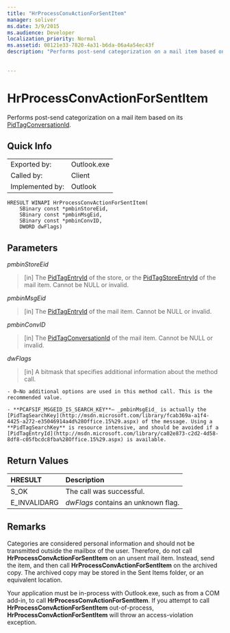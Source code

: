 ```yaml
---
title: "HrProcessConvActionForSentItem"
manager: soliver
ms.date: 3/9/2015
ms.audience: Developer
localization_priority: Normal
ms.assetid: 08121e33-7820-4a31-b6da-06a4a54ec43f
description: "Performs post-send categorization on a mail item based on its PidTagConversationId."
 
 
---
```


# HrProcessConvActionForSentItem

Performs post-send categorization on a mail item based on its [PidTagConversationId](http://msdn.microsoft.com/library/f8e4a5fa-cb73-4eca-b174-72e1fda821a6%28Office.15%29.aspx).
  
## Quick Info

|||
|:-----|:-----|
|Exported by:  <br/> |Outlook.exe  <br/> |
|Called by:  <br/> |Client  <br/> |
|Implemented by:  <br/> |Outlook  <br/> |
   
```
HRESULT WINAPI HrProcessConvActionForSentItem( 
    SBinary const *pmbinStoreEid, 
    SBinary const *pmbinMsgEid, 
    SBinary const *pmbinConvID, 
    DWORD dwFlags)
```

## Parameters

 _pmbinStoreEid_
  
> [in] The [PidTagEntryId](http://msdn.microsoft.com/library/ca02e873-c2d2-4d58-8df8-c05fbcdc8fba%28Office.15%29.aspx) of the store, or the [PidTagStoreEntryId](http://msdn.microsoft.com/library/0d705667-19f4-4eda-a068-e65ea8f00d9b%28Office.15%29.aspx) of the mail item. Cannot be NULL or invalid. 
    
 _pmbinMsgEid_
  
> [in] The [PidTagEntryId](http://msdn.microsoft.com/library/ca02e873-c2d2-4d58-8df8-c05fbcdc8fba%28Office.15%29.aspx) of the mail item. Cannot be NULL or invalid. 
    
 _pmbinConvID_
  
> [in] The [PidTagConversationId](http://msdn.microsoft.com/library/f8e4a5fa-cb73-4eca-b174-72e1fda821a6%28Office.15%29.aspx) of the mail item. Cannot be NULL or invalid. 
    
 _dwFlags_
  
> [in] A bitmask that specifies additional information about the method call.
    
    - 0—No additional options are used in this method call. This is the recommended value. 
    
    - **PCAFSIF_MSGEID_IS_SEARCH_KEY**— _pmbinMsgEid_ is actually the [PidTagSearchKey](http://msdn.microsoft.com/library/fcab369a-a1f4-4425-a272-e35046914a4d%28Office.15%29.aspx) of the message. Using a **PidTagSearchKey** is resource intensive, and should be avoided if a [PidTagEntryId](http://msdn.microsoft.com/library/ca02e873-c2d2-4d58-8df8-c05fbcdc8fba%28Office.15%29.aspx) is available. 
    
## Return Values

|**HRESULT**|**Description**|
|:-----|:-----|
|S_OK  <br/> |The call was successful.  <br/> |
|E_INVALIDARG  <br/> | _dwFlags_ contains an unknown flag.  <br/> |
   
## Remarks

Categories are considered personal information and should not be transmitted outside the mailbox of the user. Therefore, do not call **HrProcessConvActionForSentItem** on an unsent mail item. Instead, send the item, and then call **HrProcessConvActionForSentItem** on the archived copy. The archived copy may be stored in the Sent Items folder, or an equivalent location. 
  
Your application must be in-process with Outlook.exe, such as from a COM add-in, to call **HrProcessConvActionForSentItem**. If you attempt to call **HrProcessConvActionForSentItem** out-of-process, **HrProcessConvActionForSentItem** will throw an access-violation exception. 
  

